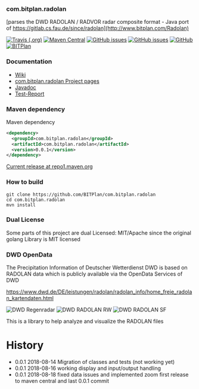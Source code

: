 ### com.bitplan.radolan
[parses the DWD RADOLAN / RADVOR radar composite format - Java port of https://gitlab.cs.fau.de/since/radolan](http://www.bitplan.com/Radolan) 

[![Travis (.org)](https://img.shields.io/travis/BITPlan/com.bitplan.radolan.svg)](https://travis-ci.org/BITPlan/com.bitplan.radolan)
[![Maven Central](https://img.shields.io/maven-central/v/com.bitplan.radolan/com.bitplan.radolan.svg)](https://search.maven.org/artifact/com.bitplan.radolan/com.bitplan.radolan/0.0.1/jar)
[![GitHub issues](https://img.shields.io/github/issues/BITPlan/com.bitplan.radolan.svg)](https://github.com/BITPlan/com.bitplan.radolan/issues)
[![GitHub issues](https://img.shields.io/github/issues-closed/BITPlan/com.bitplan.radolan.svg)](https://github.com/BITPlan/com.bitplan.radolan/issues/?q=is%3Aissue+is%3Aclosed)
[![GitHub](https://img.shields.io/github/license/BITPlan/com.bitplan.radolan.svg)](https://www.apache.org/licenses/LICENSE-2.0)
[![BITPlan](http://wiki.bitplan.com/images/wiki/thumb/3/38/BITPlanLogoFontLessTransparent.png/198px-BITPlanLogoFontLessTransparent.png)](http://www.bitplan.com)

### Documentation
* [Wiki](http://www.bitplan.com/Radolan)
* [com.bitplan.radolan Project pages](https://BITPlan.github.io/com.bitplan.radolan)
* [Javadoc](https://BITPlan.github.io/com.bitplan.radolan/apidocs/index.html)
* [Test-Report](https://BITPlan.github.io/com.bitplan.radolan/surefire-report.html)
### Maven dependency

Maven dependency
```xml
<dependency>
  <groupId>com.bitplan.radolan</groupId>
  <artifactId>com.bitplan.radolan</artifactId>
  <version>0.0.1</version>
</dependency>
```

[Current release at repo1.maven.org](http://repo1.maven.org/maven2/com/bitplan/radolan/com.bitplan.radolan/0.0.1/)

### How to build
```
git clone https://github.com/BITPlan/com.bitplan.radolan
cd com.bitplan.radolan
mvn install
```
### Dual License
Some parts of this project are dual Licensed: MIT/Apache since the original golang Library is MIT licensed

### DWD OpenData
The Precipitation Information of Deutscher Wetterdienst DWD is based on RADOLAN data which is publicly available via the OpenData Services of DWD

https://www.dwd.de/DE/leistungen/radolan/radolan_info/home_freie_radolan_kartendaten.html

![DWD Regenradar](https://www.dwd.de/DWD/wetter/radar/rad_brd_akt.jpg)
![DWD RADOLAN RW](https://www.dwd.de/DE/leistungen/radolan/radolan_info/rw_karte.png?view=nasImage&nn=16102)
![DWD RADOLAN SF](https://www.dwd.de/DE/leistungen/radolan/radolan_info/sf_karte.png?view=nasImage&nn=16102)

This is a library to help analyze and visualize the RADOLAN files
# History
* 0.0.1 2018-08-14 Migration of classes and tests (not working yet)
* 0.0.1 2018-08-16 working display and input/output handling
* 0.0.1 2018-08-18 fixed data issues and implemented zoom 
                   first release to maven central and last 0.0.1 commit
